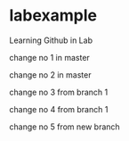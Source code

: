 # labexample
Learning Github in Lab

change no 1 in master

change no 2 in master

change no 3 from branch 1

change no 4 from branch 1

change no 5 from new branch
